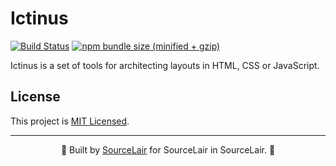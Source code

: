# Ictinus

[![Build Status](https://travis-ci.com/sourcelair/ictinus.svg?branch=master)](https://travis-ci.com/sourcelair/ictinus) [![npm bundle size (minified + gzip)](https://img.shields.io/bundlephobia/minzip/ictinus.svg)](https://img.shields.io/bundlephobia/minzip/ictinus.svg)


Ictinus is a set of tools for architecting layouts in HTML, CSS or JavaScript.

## License

This project is [MIT Licensed](LICENSE).

---

<center>
  🌟 Built by <a href="https://www.sourcelair.com/">SourceLair</a> for SourceLair in SourceLair. 🌟
</center>
